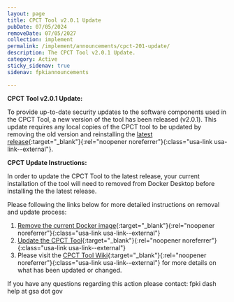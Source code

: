 ```yaml
---
layout: page
title: CPCT Tool v2.0.1 Update
pubDate: 07/05/2024
removeDate: 07/05/2027
collection: implement
permalink: /implement/announcements/cpct-201-update/
description: The CPCT Tool v2.0.1 Update.
category: Active
sticky_sidenav: true
sidenav: fpkiannouncements
      
---
```


**CPCT Tool v2.0.1 Update:**

To provide up-to-date security updates to the software components used in the CPCT Tool, a new version of the tool has been released (v2.0.1). This update requires any local copies of the CPCT tool to be updated by removing the old version and reinstalling the [latest release](https://github.com/GSA/cpct-tool/releases){:target="_blank"}{:rel="noopener noreferrer"}{:class="usa-link usa-link--external"}.

**CPCT Update Instructions:**

In order to update the CPCT Tool to the latest release, your current installation of the tool will need to removed from Docker Desktop before installing the the latest release.  

Please following the links below for more detailed instructions on removal and update process:
1. [Remove the current Docker image](https://github.com/GSA/cpct-tool/wiki/Removing-Docker-Images){:target="_blank"}{:rel="noopener noreferrer"}{:class="usa-link usa-link--external"} 
2. [Update the CPCT Tool](https://github.com/GSA/cpct-tool/wiki/Updating-the-CPCT-Tool){:target="_blank"}{:rel="noopener noreferrer"}{:class="usa-link usa-link--external"} 
3. Please visit the [CPCT Tool Wiki](https://github.com/GSA/cpct-tool/wiki){:target="_blank"}{:rel="noopener noreferrer"}{:class="usa-link usa-link--external"} for more details on what has been updated or changed. 

If you have any questions regarding this action please contact:
fpki dash help at gsa dot gov
